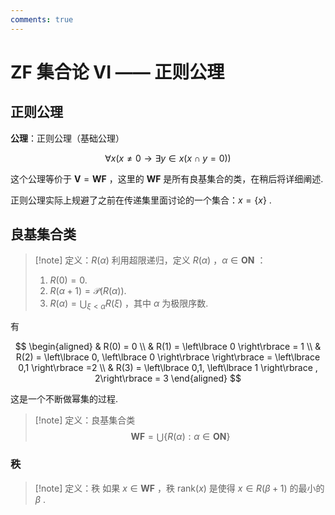 ```yaml
---
comments: true
---
```

# ZF 集合论 VI —— 正则公理
## 正则公理
**公理**：正则公理（基础公理）

$$
\forall x ( x\neq 0 \to \exists y\in x( x\cap y =0))
$$

这个公理等价于 $\mathbf{V} = \mathbf{WF}$ ，这里的 $\mathbf{WF}$ 是所有良基集合的类，在稍后将详细阐述.

正则公理实际上规避了之前在传递集里面讨论的一个集合：$x=\left\lbrace x \right\rbrace$ . 

## 良基集合类

>[!note] 定义：$R(\alpha)$
>利用超限递归，定义 $R(\alpha)$ ，$\alpha\in \mathbf{ON}$ ：
>1. $R(0)=0$.
>2. $R(\alpha+1)=\mathcal{P}(R(\alpha))$.
>3. $R(\alpha) = \bigcup_{\xi< \alpha}R(\xi)$ ，其中 $\alpha$ 为极限序数.

有

$$
\begin{aligned}
& R(0) = 0 \\
& R(1) = \left\lbrace 0 \right\rbrace = 1 \\
& R(2) = \left\lbrace 0, \left\lbrace 0 \right\rbrace  \right\rbrace = \left\lbrace 0,1 \right\rbrace =2 \\
& R(3) = \left\lbrace 0,1, \left\lbrace 1 \right\rbrace , 2\right\rbrace = 3
\end{aligned}
$$

这是一个不断做幂集的过程.


>[!note] 定义：良基集合类
>$$ \mathbf{WF}= \bigcup \left\lbrace R(\alpha) : \alpha\in \mathbf{ON} \right\rbrace $$


### 秩

>[!note] 定义：秩
>如果 $x\in \mathbf{WF}$ ，秩 $\mathrm{rank}(x)$ 是使得 $x\in R(\beta+1)$ 的最小的 $\beta$ .

